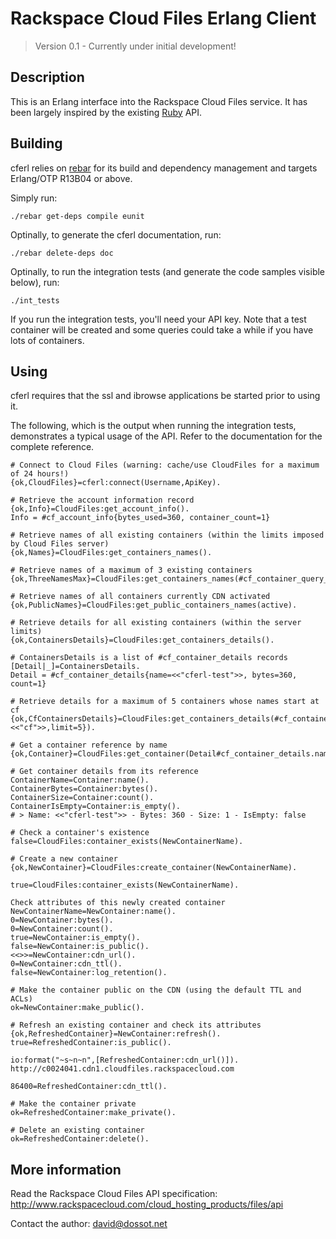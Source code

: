 Rackspace Cloud Files Erlang Client
===================================

> Version 0.1 - Currently under initial development!

Description
-----------

This is an Erlang interface into the Rackspace Cloud Files service. It has been largely inspired by the existing [Ruby](http://github.com/rackspace/ruby-cloudfiles) API.


Building
--------

cferl relies on [rebar](http://bitbucket.org/basho/rebar/wiki/Home) for its build and dependency management and targets Erlang/OTP R13B04 or above.

Simply run:

    ./rebar get-deps compile eunit

Optinally, to generate the cferl documentation, run:

    ./rebar delete-deps doc

Optinally, to run the integration tests (and generate the code samples visible below), run:

    ./int_tests

If you run the integration tests, you'll need your API key. Note that a test container will be created and some queries could take a while if you have lots of containers.


Using
-----

cferl requires that the ssl and ibrowse applications be started prior to using it.

The following, which is the output when running the integration tests, demonstrates a typical usage of the API. Refer to the documentation for the complete reference.

    # Connect to Cloud Files (warning: cache/use CloudFiles for a maximum of 24 hours!)
    {ok,CloudFiles}=cferl:connect(Username,ApiKey).
    
    # Retrieve the account information record
    {ok,Info}=CloudFiles:get_account_info().
    Info = #cf_account_info{bytes_used=360, container_count=1}
    
    # Retrieve names of all existing containers (within the limits imposed by Cloud Files server)
    {ok,Names}=CloudFiles:get_containers_names().
    
    # Retrieve names of a maximum of 3 existing containers
    {ok,ThreeNamesMax}=CloudFiles:get_containers_names(#cf_container_query_args{limit=3}).
    
    # Retrieve names of all containers currently CDN activated
    {ok,PublicNames}=CloudFiles:get_public_containers_names(active).
    
    # Retrieve details for all existing containers (within the server limits)
    {ok,ContainersDetails}=CloudFiles:get_containers_details().
    
    # ContainersDetails is a list of #cf_container_details records
    [Detail|_]=ContainersDetails.
    Detail = #cf_container_details{name=<<"cferl-test">>, bytes=360, count=1}
    
    # Retrieve details for a maximum of 5 containers whose names start at cf
    {ok,CfContainersDetails}=CloudFiles:get_containers_details(#cf_container_query_args{marker=<<"cf">>,limit=5}).
    
    # Get a container reference by name
    {ok,Container}=CloudFiles:get_container(Detail#cf_container_details.name).
    
    # Get container details from its reference
    ContainerName=Container:name().
    ContainerBytes=Container:bytes().
    ContainerSize=Container:count().
    ContainerIsEmpty=Container:is_empty().
    # > Name: <<"cferl-test">> - Bytes: 360 - Size: 1 - IsEmpty: false
    
    # Check a container's existence
    false=CloudFiles:container_exists(NewContainerName).
    
    # Create a new container
    {ok,NewContainer}=CloudFiles:create_container(NewContainerName).
    
    true=CloudFiles:container_exists(NewContainerName).
    
    Check attributes of this newly created container
    NewContainerName=NewContainer:name().
    0=NewContainer:bytes().
    0=NewContainer:count().
    true=NewContainer:is_empty().
    false=NewContainer:is_public().
    <<>>=NewContainer:cdn_url().
    0=NewContainer:cdn_ttl().
    false=NewContainer:log_retention().
    
    # Make the container public on the CDN (using the default TTL and ACLs)
    ok=NewContainer:make_public().
    
    # Refresh an existing container and check its attributes
    {ok,RefreshedContainer}=NewContainer:refresh().
    true=RefreshedContainer:is_public().
    
    io:format("~s~n~n",[RefreshedContainer:cdn_url()]).
    http://c0024041.cdn1.cloudfiles.rackspacecloud.com

    86400=RefreshedContainer:cdn_ttl().
    
    # Make the container private
    ok=RefreshedContainer:make_private().
    
    # Delete an existing container
    ok=RefreshedContainer:delete().


More information
----------------

Read the Rackspace Cloud Files API specification: <http://www.rackspacecloud.com/cloud_hosting_products/files/api>

Contact the author: <david@dossot.net>

